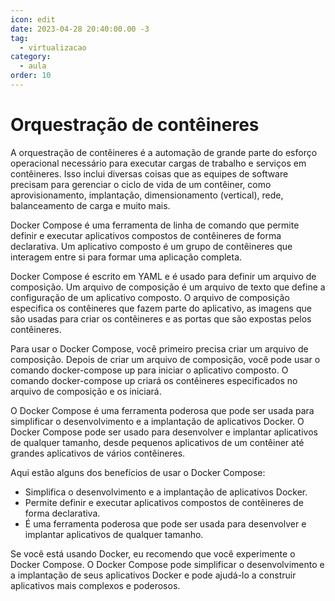 ```yaml
---
icon: edit
date: 2023-04-28 20:40:00.00 -3
tag:
  - virtualizacao
category:
  - aula
order: 10
---
```


# Orquestração de contêineres

A orquestração de contêineres é a automação de grande parte do esforço operacional necessário para executar cargas de trabalho e serviços em contêineres. Isso inclui diversas coisas que as equipes de software precisam para gerenciar o ciclo de vida de um contêiner, como aprovisionamento, implantação, dimensionamento (vertical), rede, balanceamento de carga e muito mais.


Docker Compose é uma ferramenta de linha de comando que permite definir e executar aplicativos compostos de contêineres de forma declarativa. Um aplicativo composto é um grupo de contêineres que interagem entre si para formar uma aplicação completa.

Docker Compose é escrito em YAML e é usado para definir um arquivo de composição. Um arquivo de composição é um arquivo de texto que define a configuração de um aplicativo composto. O arquivo de composição especifica os contêineres que fazem parte do aplicativo, as imagens que são usadas para criar os contêineres e as portas que são expostas pelos contêineres.

Para usar o Docker Compose, você primeiro precisa criar um arquivo de composição. Depois de criar um arquivo de composição, você pode usar o comando docker-compose up para iniciar o aplicativo composto. O comando docker-compose up criará os contêineres especificados no arquivo de composição e os iniciará.

O Docker Compose é uma ferramenta poderosa que pode ser usada para simplificar o desenvolvimento e a implantação de aplicativos Docker. O Docker Compose pode ser usado para desenvolver e implantar aplicativos de qualquer tamanho, desde pequenos aplicativos de um contêiner até grandes aplicativos de vários contêineres.

Aqui estão alguns dos benefícios de usar o Docker Compose:

* Simplifica o desenvolvimento e a implantação de aplicativos Docker.
* Permite definir e executar aplicativos compostos de contêineres de forma declarativa.
* É uma ferramenta poderosa que pode ser usada para desenvolver e implantar aplicativos de qualquer tamanho.

Se você está usando Docker, eu recomendo que você experimente o Docker Compose. O Docker Compose pode simplificar o desenvolvimento e a implantação de seus aplicativos Docker e pode ajudá-lo a construir aplicativos mais complexos e poderosos.
